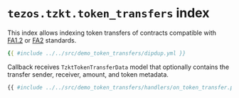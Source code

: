 # `tezos.tzkt.token_transfers` index

This index allows indexing token transfers of contracts compatible with [FA1.2](https://gitlab.com/tzip/tzip/-/blob/master/proposals/tzip-7/README.md) or [FA2](https://gitlab.com/tzip/tzip/-/blob/master/proposals/tzip-12/tzip-12.md) standards.

```yaml
{{ #include ../../src/demo_token_transfers/dipdup.yml }}
```

Callback receives `TzktTokenTransferData` model that optionally contains the transfer sender, receiver, amount, and token metadata.

```python
{{ #include ../../src/demo_token_transfers/handlers/on_token_transfer.py }}
```
